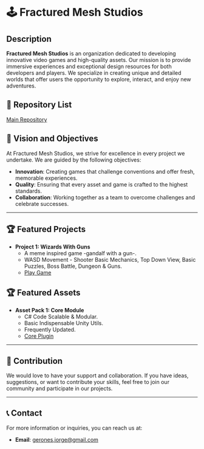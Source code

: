 # 🕹️ Fractured Mesh Studios


## Description
**Fractured Mesh Studios** is an organization dedicated to developing innovative video games and high-quality assets. Our mission is to provide immersive experiences and exceptional design resources for both developers and players. We specialize in creating unique and detailed worlds that offer users the opportunity to explore, interact, and enjoy new adventures.

## 📁 Repository List
[Main Repository](https://github.com/orgs/Fractured-Mesh-Studios/repositories)

## 🌟 Vision and Objectives
At Fractured Mesh Studios, we strive for excellence in every project we undertake. We are guided by the following objectives:

- **Innovation**: Creating games that challenge conventions and offer fresh, memorable experiences.
- **Quality**: Ensuring that every asset and game is crafted to the highest standards.
- **Collaboration**: Working together as a team to overcome challenges and celebrate successes.

---

## 🏆 Featured Projects
- **Project 1: Wizards With Guns**
  - A meme inspired game -gandalf with a gun-.
  - WASD Movement - Shooter Basic Mechanics, Top Down View, Basic Puzzles, Boss Battle, Dungeon & Guns.
  - [Play Game](https://simmer.io/@Jorge_Gerones/wizardswithguns)

## 🏆 Featured Assets
- **Asset Pack 1: Core Module**
  - C# Code Scalable & Modular.
  - Basic Indispensable Unity Utils.
  - Frequently Updated.
  - [Core Plugin](https://github.com/Fractured-Mesh-Studios/com.fms.core.git)

---

## 🤝 Contribution
We would love to have your support and collaboration. If you have ideas, suggestions, or want to contribute your skills, feel free to join our community and participate in our projects.

---

## 📞 Contact
For more information or inquiries, you can reach us at:
- **Email**: gerones.jorge@gmail.com

